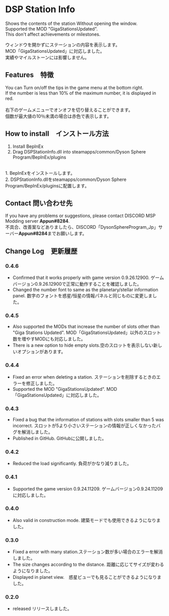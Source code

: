 # DSP Station Info
Shows the contents of the station Without opening the window. <br>
Supported the MOD "GigaStationsUpdated". <br>
This don't affect achievements or milestones. <br>

ウィンドウを開かずにステーションの内容を表示します。<br>
MOD「GigaStationsUpdated」に対応しました。<br>
実績やマイルストーンには影響しません。<br>

## Features　特徴
You can Turn on/off the tips in the game menu at the bottom right.<br>
If the number is less than 10% of the maximum number, it is displayed in red.<br>
<br>
右下のゲームメニューでオンオフを切り替えることができます。<br>
個数が最大値の10％未満の場合は赤色で表示します。<br>

## How to install　インストール方法
1. Install BepInEx<br>
2. Drag DSPStationInfo.dll into steamapps/common/Dyson Sphere Program/BepInEx/plugins<br>
<br>
1. BepInExをインストールします。<br>
2. DSPStationInfo.dllをsteamapps/common/Dyson Sphere Program/BepInEx/pluginsに配置します。<br>

## Contact 問い合わせ先
If you have any problems or suggestions, please contact DISCORD MSP Modding server **Appun#8284**.<br>
不具合、改善案などありましたら、DISCORD「DysonSphereProgram_Jp」サーバー**Appun#8284**までお願いします。<br>

## Change Log　更新履歴
### 0.4.6
- Confirmed that it works properly with game version 0.9.26.12900. ゲームバージョン0.9.26.12900で正常に動作することを確認しました。
- Changed the number font to same as the planetary/stellar information panel. 数字のフォントを惑星/恒星の情報パネルと同じものに変更しました。
### 0.4.5
- Also supported the MODs that increase the number of slots other than "Giga Stations Updated".  MOD「GigaStationsUpdated」以外のスロット数を増やすMODにも対応しました。
- There is a new option to hide empty slots.空のスロットを表示しない新しいオプションがあります。
### 0.4.4
- Fixed an error when deleting a station. ステーションを削除するときのエラーを修正しました。
- Supported the MOD "GigaStationsUpdated".  MOD「GigaStationsUpdated」に対応しました。
### 0.4.3
- Fixed a bug that the information of stations with slots smaller than 5 was incorrect. スロットが5より小さいステーションの情報が正しくなかったバグを解消しました。
- Published in GitHub. GitHubに公開しました。
### 0.4.2
- Reduced the load significantly. 負荷がかなり減りました。
### 0.4.1
- Supported the game version 0.9.24.11209. ゲームバージョン0.9.24.11209に対応しました。
### 0.4.0
- Also valid in construction mode. 建築モードでも使用できるようになりました。
### 0.3.0
- Fixed a error with many station.ステーション数が多い場合のエラーを解消しました。
- The size changes according to the distance. 距離に応じてサイズが変わるようになりました。
- Displayed in planet view.　惑星ビューでも見ることができるようになりました。
### 0.2.0
-  released リリースしました。
